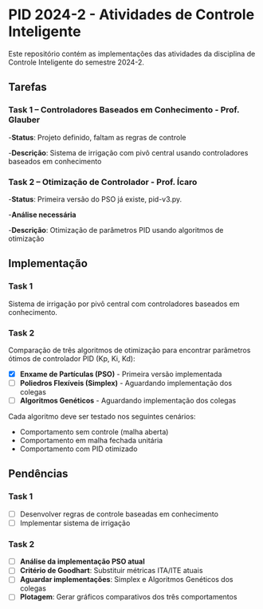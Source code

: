 # PID 2024-2 - Atividades de Controle Inteligente

Este repositório contém as implementações das atividades da disciplina de Controle Inteligente do semestre 2024-2.

## Tarefas

### Task 1 – Controladores Baseados em Conhecimento - Prof. Glauber

-**Status**: Projeto definido, faltam as regras de controle

-**Descrição**: Sistema de irrigação com pivô central usando controladores baseados em conhecimento

### Task 2 – Otimização de Controlador - Prof. Ícaro

-**Status**: Primeira versão do PSO já existe, pid-v3.py.

-**Análise necessária**

-**Descrição**: Otimização de parâmetros PID usando algoritmos de otimização

## Implementação

### Task 1

Sistema de irrigação por pivô central com controladores baseados em conhecimento.

### Task 2

Comparação de três algoritmos de otimização para encontrar parâmetros ótimos de controlador PID (Kp, Ki, Kd):

- [X] **Enxame de Partículas (PSO)** - Primeira versão implementada
- [ ] **Poliedros Flexíveis (Simplex)** - Aguardando implementação dos colegas
- [ ] **Algoritmos Genéticos** - Aguardando implementação dos colegas

Cada algoritmo deve ser testado nos seguintes cenários:

- Comportamento sem controle (malha aberta)
- Comportamento em malha fechada unitária
- Comportamento com PID otimizado

## Pendências

### Task 1

- [ ] Desenvolver regras de controle baseadas em conhecimento
- [ ] Implementar sistema de irrigação

### Task 2

- [ ] **Análise da implementação PSO atual**
- [ ] **Critério de Goodhart**: Substituir métricas ITA/ITE atuais
- [ ] **Aguardar implementações**: Simplex e Algoritmos Genéticos dos colegas
- [ ] **Plotagem**: Gerar gráficos comparativos dos três comportamentos
